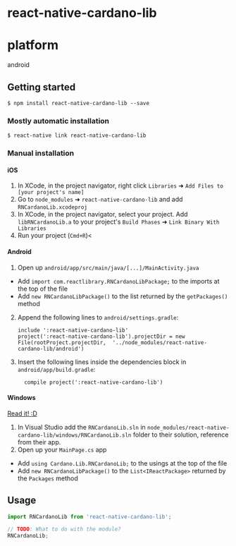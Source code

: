 
# react-native-cardano-lib

# platform

android

## Getting started

`$ npm install react-native-cardano-lib --save`

### Mostly automatic installation

`$ react-native link react-native-cardano-lib`

### Manual installation


#### iOS

1. In XCode, in the project navigator, right click `Libraries` ➜ `Add Files to [your project's name]`
2. Go to `node_modules` ➜ `react-native-cardano-lib` and add `RNCardanoLib.xcodeproj`
3. In XCode, in the project navigator, select your project. Add `libRNCardanoLib.a` to your project's `Build Phases` ➜ `Link Binary With Libraries`
4. Run your project (`Cmd+R`)<

#### Android

1. Open up `android/app/src/main/java/[...]/MainActivity.java`
  - Add `import com.reactlibrary.RNCardanoLibPackage;` to the imports at the top of the file
  - Add `new RNCardanoLibPackage()` to the list returned by the `getPackages()` method
2. Append the following lines to `android/settings.gradle`:
  	```
  	include ':react-native-cardano-lib'
  	project(':react-native-cardano-lib').projectDir = new File(rootProject.projectDir, 	'../node_modules/react-native-cardano-lib/android')
  	```
3. Insert the following lines inside the dependencies block in `android/app/build.gradle`:
  	```
      compile project(':react-native-cardano-lib')
  	```

#### Windows
[Read it! :D](https://github.com/ReactWindows/react-native)

1. In Visual Studio add the `RNCardanoLib.sln` in `node_modules/react-native-cardano-lib/windows/RNCardanoLib.sln` folder to their solution, reference from their app.
2. Open up your `MainPage.cs` app
  - Add `using Cardano.Lib.RNCardanoLib;` to the usings at the top of the file
  - Add `new RNCardanoLibPackage()` to the `List<IReactPackage>` returned by the `Packages` method


## Usage
```javascript
import RNCardanoLib from 'react-native-cardano-lib';

// TODO: What to do with the module?
RNCardanoLib;
```
  
